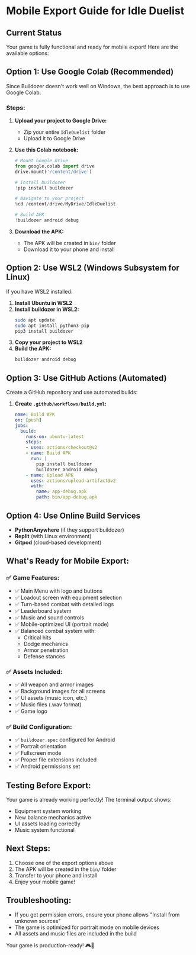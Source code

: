 # Mobile Export Guide for Idle Duelist

## Current Status
Your game is fully functional and ready for mobile export! Here are the available options:

## Option 1: Use Google Colab (Recommended)
Since Buildozer doesn't work well on Windows, the best approach is to use Google Colab:

### Steps:
1. **Upload your project to Google Drive:**
   - Zip your entire `IdleDuelist` folder
   - Upload it to Google Drive

2. **Use this Colab notebook:**
   ```python
   # Mount Google Drive
   from google.colab import drive
   drive.mount('/content/drive')

   # Install buildozer
   !pip install buildozer

   # Navigate to your project
   %cd /content/drive/MyDrive/IdleDuelist

   # Build APK
   !buildozer android debug
   ```

3. **Download the APK:**
   - The APK will be created in `bin/` folder
   - Download it to your phone and install

## Option 2: Use WSL2 (Windows Subsystem for Linux)
If you have WSL2 installed:

1. **Install Ubuntu in WSL2**
2. **Install buildozer in WSL2:**
   ```bash
   sudo apt update
   sudo apt install python3-pip
   pip3 install buildozer
   ```
3. **Copy your project to WSL2**
4. **Build the APK:**
   ```bash
   buildozer android debug
   ```

## Option 3: Use GitHub Actions (Automated)
Create a GitHub repository and use automated builds:

1. **Create `.github/workflows/build.yml`:**
   ```yaml
   name: Build APK
   on: [push]
   jobs:
     build:
       runs-on: ubuntu-latest
       steps:
       - uses: actions/checkout@v2
       - name: Build APK
         run: |
           pip install buildozer
           buildozer android debug
       - name: Upload APK
         uses: actions/upload-artifact@v2
         with:
           name: app-debug.apk
           path: bin/app-debug.apk
   ```

## Option 4: Use Online Build Services
- **PythonAnywhere** (if they support buildozer)
- **Replit** (with Linux environment)
- **Gitpod** (cloud-based development)

## What's Ready for Mobile Export:

### ✅ **Game Features:**
- ✅ Main Menu with logo and buttons
- ✅ Loadout screen with equipment selection
- ✅ Turn-based combat with detailed logs
- ✅ Leaderboard system
- ✅ Music and sound controls
- ✅ Mobile-optimized UI (portrait mode)
- ✅ Balanced combat system with:
  - Critical hits
  - Dodge mechanics
  - Armor penetration
  - Defense stances

### ✅ **Assets Included:**
- ✅ All weapon and armor images
- ✅ Background images for all screens
- ✅ UI assets (music icon, etc.)
- ✅ Music files (.wav format)
- ✅ Game logo

### ✅ **Build Configuration:**
- ✅ `buildozer.spec` configured for Android
- ✅ Portrait orientation
- ✅ Fullscreen mode
- ✅ Proper file extensions included
- ✅ Android permissions set

## Testing Before Export:
Your game is already working perfectly! The terminal output shows:
- Equipment system working
- New balance mechanics active
- UI assets loading correctly
- Music system functional

## Next Steps:
1. Choose one of the export options above
2. The APK will be created in the `bin/` folder
3. Transfer to your phone and install
4. Enjoy your mobile game!

## Troubleshooting:
- If you get permission errors, ensure your phone allows "Install from unknown sources"
- The game is optimized for portrait mode on mobile devices
- All assets and music files are included in the build

Your game is production-ready! 🎮📱


